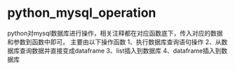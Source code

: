 # python_mysql_operation
python对mysql数据库进行操作，相关注释都在对应函数底下，传入对应的数据和参数到函数中即可。
主要由以下操作函数
1、执行数据库查询语句操作
2、从数据库查询数据并直接变成dataframe
3、list插入到数据库
4、dataframe插入到数据库

